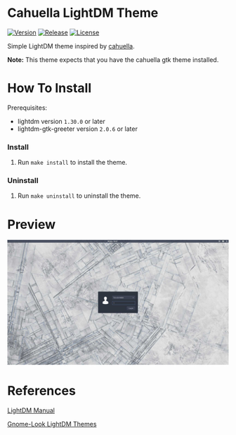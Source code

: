 # Cahuella LightDM Theme
[![Version](https://img.shields.io/github/v/release/tomdewildt/cahuella-lightdm-theme?label=version)](https://github.com/tomdewildt/cahuella-lightdm-theme/releases)
[![Release](https://img.shields.io/github/workflow/status/tomdewildt/cahuella-lightdm-theme/cd?label=release)](https://github.com/tomdewildt/cahuella-lightdm-theme/actions?query=workflow%3Acd)
[![License](https://img.shields.io/github/license/tomdewildt/cahuella-lightdm-theme)](https://github.com/tomdewildt/cahuella-lightdm-theme/blob/master/LICENSE)

Simple LightDM theme inspired by [cahuella](https://github.com/regolith-linux/regolith-styles/tree/master/cahuella).

**Note:** This theme expects that you have the cahuella gtk theme installed.

# How To Install

Prerequisites:
* lightdm version ```1.30.0``` or later
* lightdm-gtk-greeter version ```2.0.6``` or later

### Install

1. Run ```make install``` to install the theme.

### Uninstall

1. Run ```make uninstall``` to uninstall the theme.

# Preview

![Preview](/preview.jpg?raw=true)

# References

[LightDM Manual](https://wiki.ubuntu.com/LightDM)

[Gnome-Look LightDM Themes](https://www.gnome-look.org/browse/cat/154/order/latest)
